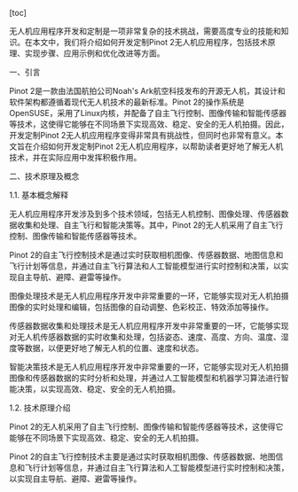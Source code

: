 
[toc]                    
                
                
无人机应用程序开发和定制是一项非常复杂的技术挑战，需要高度专业的技能和知识。在本文中，我们将介绍如何开发定制Pinot 2无人机应用程序，包括技术原理、实现步骤、应用示例和优化改进等方面。

一、引言

Pinot 2是一款由法国航拍公司Noah's Ark航空科技发布的开源无人机，其设计和软件架构都遵循着现代无人机技术的最新标准。Pinot 2的操作系统是OpenSUSE，采用了Linux内核，并配备了自主飞行控制、图像传输和智能传感器等技术，这使得它能够在不同场景下实现高效、稳定、安全的无人机拍摄。因此，开发定制Pinot 2无人机应用程序变得非常具有挑战性，但同时也非常有意义。本文旨在介绍如何开发定制Pinot 2无人机应用程序，以帮助读者更好地了解无人机技术，并在实际应用中发挥积极作用。

二、技术原理及概念

1.1. 基本概念解释

无人机应用程序开发涉及到多个技术领域，包括无人机控制、图像处理、传感器数据收集和处理、自主飞行和智能决策等。其中，Pinot 2的无人机采用了自主飞行控制、图像传输和智能传感器等技术。

Pinot 2的自主飞行控制技术是通过实时获取相机图像、传感器数据、地图信息和飞行计划等信息，并通过自主飞行算法和人工智能模型进行实时控制和决策，以实现自主导航、避障、避雷等操作。

图像处理技术是无人机应用程序开发中非常重要的一环，它能够实现对无人机拍摄图像的实时处理和编辑，包括图像的自动调整、色彩校正、特效添加等操作。

传感器数据收集和处理技术是无人机应用程序开发中非常重要的一环，它能够实现对无人机传感器数据的实时收集和处理，包括姿态、速度、高度、方向、温度、湿度等数据，以便更好地了解无人机的位置、速度和状态。

智能决策技术是无人机应用程序开发中非常重要的一环，它能够实现对无人机拍摄图像和传感器数据的实时分析和处理，并通过人工智能模型和机器学习算法进行智能决策，以实现高效、稳定、安全的无人机拍摄。

1.2. 技术原理介绍

Pinot 2的无人机采用了自主飞行控制、图像传输和智能传感器等技术，这使得它能够在不同场景下实现高效、稳定、安全的无人机拍摄。

Pinot 2的自主飞行控制技术主要是通过实时获取相机图像、传感器数据、地图信息和飞行计划等信息，并通过自主飞行算法和人工智能模型进行实时控制和决策，以实现自主导航、避障、避雷等操作。

